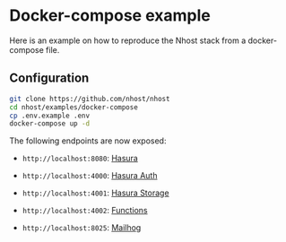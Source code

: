 # Docker-compose example

Here is an example on how to reproduce the Nhost stack from a docker-compose file.

## Configuration

```sh
git clone https://github.com/nhost/nhost
cd nhost/examples/docker-compose
cp .env.example .env
docker-compose up -d
```

The following endpoints are now exposed:

- `http://localhost:8080`: [Hasura](https://github.com/hasura/graphql-engine)
- `http://localhost:4000`: [Hasura Auth](https://github.com/nhost/hasura-auth)
- `http://localhost:4001`: [Hasura Storage](https://github.com/nhost/hasura-storage)
- `http://localhost:4002`: [Functions](https://github.com/nhost/functions)

- `http://localhost:8025`: [Mailhog](https://github.com/mailhog/MailHog)
